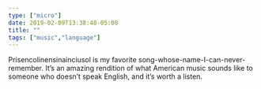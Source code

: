```yaml
---
type: ["micro"]
date: 2019-02-09T13:38:48-05:00
title: ""
tags: ["music","language"]
---
```

Prisencolinensinainciusol is my favorite song-whose-name-I-can-never-remember. It’s an amazing rendition of what American music sounds like to someone who doesn’t speak English, and it’s worth a listen.
